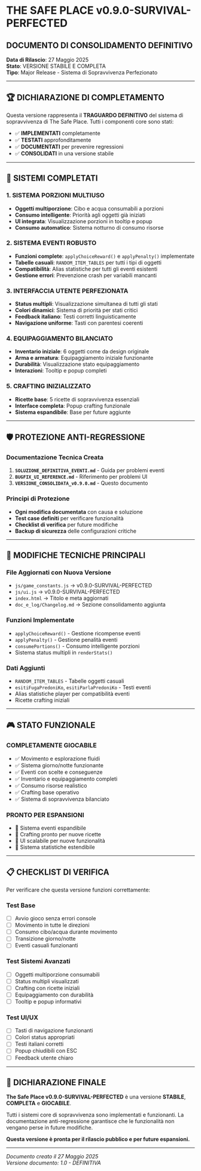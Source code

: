 # THE SAFE PLACE v0.9.0-SURVIVAL-PERFECTED
## DOCUMENTO DI CONSOLIDAMENTO DEFINITIVO

**Data di Rilascio**: 27 Maggio 2025  
**Stato**: VERSIONE STABILE E COMPLETA  
**Tipo**: Major Release - Sistema di Sopravvivenza Perfezionato  

---

## 🏆 **DICHIARAZIONE DI COMPLETAMENTO**

Questa versione rappresenta il **TRAGUARDO DEFINITIVO** del sistema di sopravvivenza di The Safe Place. Tutti i componenti core sono stati:

- ✅ **IMPLEMENTATI** completamente
- ✅ **TESTATI** approfonditamente  
- ✅ **DOCUMENTATI** per prevenire regressioni
- ✅ **CONSOLIDATI** in una versione stabile

---

## 🎯 **SISTEMI COMPLETATI**

### **1. SISTEMA PORZIONI MULTIUSO**
- **Oggetti multiporzione**: Cibo e acqua consumabili a porzioni
- **Consumo intelligente**: Priorità agli oggetti già iniziati
- **UI integrata**: Visualizzazione porzioni in tooltip e popup
- **Consumo automatico**: Sistema notturno di consumo risorse

### **2. SISTEMA EVENTI ROBUSTO**
- **Funzioni complete**: `applyChoiceReward()` e `applyPenalty()` implementate
- **Tabelle casuali**: `RANDOM_ITEM_TABLES` per tutti i tipi di oggetti
- **Compatibilità**: Alias statistiche per tutti gli eventi esistenti
- **Gestione errori**: Prevenzione crash per variabili mancanti

### **3. INTERFACCIA UTENTE PERFEZIONATA**
- **Status multipli**: Visualizzazione simultanea di tutti gli stati
- **Colori dinamici**: Sistema di priorità per stati critici
- **Feedback italiano**: Testi corretti linguisticamente
- **Navigazione uniforme**: Tasti con parentesi coerenti

### **4. EQUIPAGGIAMENTO BILANCIATO**
- **Inventario iniziale**: 6 oggetti come da design originale
- **Arma e armatura**: Equipaggiamento iniziale funzionante
- **Durabilità**: Visualizzazione stato equipaggiamento
- **Interazioni**: Tooltip e popup completi

### **5. CRAFTING INIZIALIZZATO**
- **Ricette base**: 5 ricette di sopravvivenza essenziali
- **Interface completa**: Popup crafting funzionale
- **Sistema espandibile**: Base per future aggiunte

---

## 🛡️ **PROTEZIONE ANTI-REGRESSIONE**

### **Documentazione Tecnica Creata**
1. **`SOLUZIONE_DEFINITIVA_EVENTI.md`** - Guida per problemi eventi
2. **`BUGFIX_UI_REFERENCE.md`** - Riferimento per problemi UI
3. **`VERSIONE_CONSOLIDATA_v0.9.0.md`** - Questo documento

### **Principi di Protezione**
- **Ogni modifica documentata** con causa e soluzione
- **Test case definiti** per verificare funzionalità
- **Checklist di verifica** per future modifiche
- **Backup di sicurezza** delle configurazioni critiche

---

## 🔧 **MODIFICHE TECNICHE PRINCIPALI**

### **File Aggiornati con Nuova Versione**
- `js/game_constants.js` → v0.9.0-SURVIVAL-PERFECTED
- `js/ui.js` → v0.9.0-SURVIVAL-PERFECTED  
- `index.html` → Titolo e meta aggiornati
- `doc_e_log/Changelog.md` → Sezione consolidamento aggiunta

### **Funzioni Implementate**
- `applyChoiceReward()` - Gestione ricompense eventi
- `applyPenalty()` - Gestione penalità eventi
- `consumePortions()` - Consumo intelligente porzioni
- Sistema status multipli in `renderStats()`

### **Dati Aggiunti**
- `RANDOM_ITEM_TABLES` - Tabelle oggetti casuali
- `esitiFugaPredoniKo`, `esitiParlaPredoniKo` - Testi eventi
- Alias statistiche player per compatibilità eventi
- Ricette crafting iniziali

---

## 🎮 **STATO FUNZIONALE**

### **COMPLETAMENTE GIOCABILE**
- ✅ Movimento e esplorazione fluidi
- ✅ Sistema giorno/notte funzionante
- ✅ Eventi con scelte e conseguenze
- ✅ Inventario e equipaggiamento completi
- ✅ Consumo risorse realistico
- ✅ Crafting base operativo
- ✅ Sistema di sopravvivenza bilanciato

### **PRONTO PER ESPANSIONI**
- 🔄 Sistema eventi espandibile
- 🔄 Crafting pronto per nuove ricette
- 🔄 UI scalabile per nuove funzionalità
- 🔄 Sistema statistiche estendibile

---

## 📋 **CHECKLIST DI VERIFICA**

Per verificare che questa versione funzioni correttamente:

### **Test Base**
- [ ] Avvio gioco senza errori console
- [ ] Movimento in tutte le direzioni
- [ ] Consumo cibo/acqua durante movimento
- [ ] Transizione giorno/notte
- [ ] Eventi casuali funzionanti

### **Test Sistemi Avanzati**
- [ ] Oggetti multiporzione consumabili
- [ ] Status multipli visualizzati
- [ ] Crafting con ricette iniziali
- [ ] Equipaggiamento con durabilità
- [ ] Tooltip e popup informativi

### **Test UI/UX**
- [ ] Tasti di navigazione funzionanti
- [ ] Colori status appropriati
- [ ] Testi italiani corretti
- [ ] Popup chiudibili con ESC
- [ ] Feedback utente chiaro

---

## 🚀 **DICHIARAZIONE FINALE**

**The Safe Place v0.9.0-SURVIVAL-PERFECTED** è una versione **STABILE**, **COMPLETA** e **GIOCABILE**. 

Tutti i sistemi core di sopravvivenza sono implementati e funzionanti. La documentazione anti-regressione garantisce che le funzionalità non vengano perse in future modifiche.

**Questa versione è pronta per il rilascio pubblico e per future espansioni.**

---

*Documento creato il 27 Maggio 2025*  
*Versione documento: 1.0 - DEFINITIVA* 